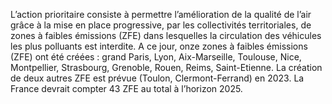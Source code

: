 <p>
  <span id="brief">
    L’action prioritaire consiste à permettre l’amélioration de la qualité de l’air grâce à la mise en place progressive, par les collectivités territoriales, de zones à faibles émissions (ZFE) dans lesquelles la circulation des véhicules les plus polluants est interdite. A ce jour, onze zones à faibles émissions (ZFE) ont été créées : grand Paris, Lyon, Aix-Marseille, Toulouse, Nice, Montpellier, Strasbourg, Grenoble, Rouen, Reims, Saint-Etienne. La création de deux autres ZFE est prévue (Toulon, Clermont-Ferrand) en 2023. La France devrait compter 43 ZFE au total à l’horizon 2025.
  </span>
</p>
